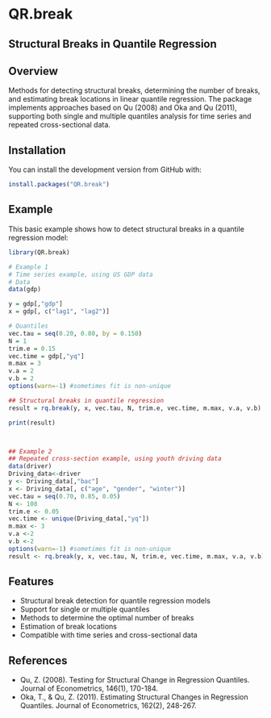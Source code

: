 # QR.break
## Structural Breaks in Quantile Regression

## Overview

Methods for detecting structural breaks, determining the number of breaks, and estimating break locations in linear quantile regression. The package implements approaches based on Qu (2008) and Oka and Qu (2011), supporting both single and multiple quantiles analysis for time series and repeated cross-sectional data.

## Installation

You can install the development version from GitHub with:

```r
install.packages("QR.break")
```

## Example

This basic example shows how to detect structural breaks in a quantile regression model:

```r
library(QR.break)

# Example 1
# Time series example, using US GDP data
# Data
data(gdp)

y = gdp[,"gdp"]
x = gdp[, c("lag1", "lag2")]

# Quantiles
vec.tau = seq(0.20, 0.80, by = 0.150)
N = 1
trim.e = 0.15
vec.time = gdp[,"yq"]
m.max = 3
v.a = 2
v.b = 2
options(warn=-1) #sometimes fit is non-unique

## Structural breaks in quantile regression
result = rq.break(y, x, vec.tau, N, trim.e, vec.time, m.max, v.a, v.b)

print(result)



## Example 2
## Repeated cross-section example, using youth driving data
data(driver)
Driving_data<-driver
y <- Driving_data[,"bac"]
x <- Driving_data[, c("age", "gender", "winter")]
vec.tau = seq(0.70, 0.85, 0.05)
N <- 108
trim.e <- 0.05
vec.time <- unique(Driving_data[,"yq"])
m.max <- 3
v.a <-2
v.b <-2
options(warn=-1) #sometimes fit is non-unique
result <- rq.break(y, x, vec.tau, N, trim.e, vec.time, m.max, v.a, v.b)


```

## Features

- Structural break detection for quantile regression models
- Support for single or multiple quantiles
- Methods to determine the optimal number of breaks
- Estimation of break locations
- Compatible with time series and cross-sectional data


## References

- Qu, Z. (2008). Testing for Structural Change in Regression Quantiles. Journal of Econometrics, 146(1), 170-184.
- Oka, T., & Qu, Z. (2011). Estimating Structural Changes in Regression Quantiles. Journal of Econometrics, 162(2), 248-267.

